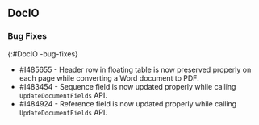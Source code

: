 ## DocIO

### Bug Fixes
{:#DocIO -bug-fixes}

* \#I485655 - Header row in floating table is now preserved properly on each page while converting a Word document to PDF.
* \#I483454 - Sequence field is now updated properly while calling `UpdateDocumentFields` API.
* \#I484924 - Reference field is now updated properly while calling `UpdateDocumentFields` API.
